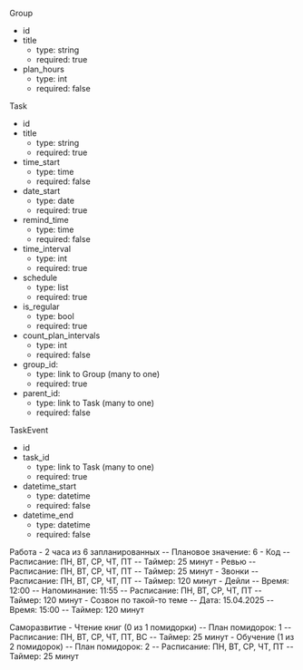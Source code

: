 Group
- id
- title
    - type: string
    - required: true
- plan_hours
    - type: int
    - required: false

Task
- id
- title
    - type: string
    - required: true
- time_start
    - type: time
    - required: false
- date_start
    - type: date
    - required: true
- remind_time
    - type: time
    - required: false
- time_interval
    - type: int
    - required: true
- schedule
    - type: list
    - required: true
- is_regular
    - type: bool
    - required: true
- count_plan_intervals
    - type: int
    - required: false
- group_id:
    - type: link to Group (many to one)
    - required: true
- parent_id:
    - type: link to Task (many to one)
    - required: false

TaskEvent
- id
- task_id
    - type: link to Task (many to one)
    - required: true
- datetime_start
    - type: datetime
    - required: false
- datetime_end
    - type: datetime
    - required: false


Работа - 2 часа из 6 запланированных
-- Плановое значение: 6
    - Код
        -- Расписание: ПН, ВТ, СР, ЧТ, ПТ
        -- Таймер: 25 минут
        - Ревью
            -- Расписание: ПН, ВТ, СР, ЧТ, ПТ
            -- Таймер: 25 минут
    - Звонки
        -- Расписание: ПН, ВТ, СР, ЧТ, ПТ
        -- Таймер: 120 минут
        - Дейли
            -- Время: 12:00
            -- Напоминание: 11:55
            -- Расписание: ПН, ВТ, СР, ЧТ, ПТ
            -- Таймер: 120 минут
        - Созвон по такой-то теме
            -- Дата: 15.04.2025
            -- Время: 15:00
            -- Таймер: 120 минут

Саморазвитие
    - Чтение книг (0 из 1 помидорки)
        -- План помидорок: 1
        -- Расписание: ПН, ВТ, СР, ЧТ, ПТ, ВС
        -- Таймер: 25 минут
    - Обучение (1 из 2 помидорок)
        -- План помидорок: 2
        -- Расписание: ПН, ВТ, СР, ЧТ, ПТ
        -- Таймер: 25 минут